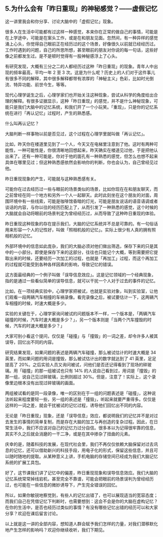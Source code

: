 ## 5.为什么会有「昨日重现」的神秘感觉？——虚假记忆
这一讲里我会和你分享、讨论大脑中的「虚假记忆」现象。


很多人在生活中可能都有过这样一种感觉，本来你在正常的做自己的事情，可能是在上学途中，可能是在案头工作，或是在和朋友见面。忽然间，有一种异样的感觉涌上心头，你觉得自己眼前正在经历过的这个场景，好像很久以前就已经经历过。工作时遇到的问题，自己的所思所想，甚至眼前的朋友对你说的每一句话，这些好像之前都发生过。是不是顿时觉得有一股神秘感浮上了心头。


有研究发现，大概有三分之二的人都经历过这种「昨日重现」的现象。青年人中出现的频率最高，平均一年 2 至 3 次。这是为什么呢？历史上的人们对于这件事儿有很多不同的解释，其中很多解释都带有浓厚的「神秘主义」色彩，比如时光倒流、特异功能、前世今生，等等。


现代心理学诞生之后，心理学家们也开始关注这种现象，尝试从科学的角度给出合理的解释。有很多证据显示，这种「昨日重现」的感觉，并不是什么神秘现象，可能只是我们大脑中的记忆系统，和我们开了一个小玩笑。「重现」，只是你的记忆系统在进行「再认记忆」过程时，产生的熟悉感。


什么叫再认记忆？


大脑判断一样事物以前是否见过，这个过程在心理学里就叫做「再认记忆」。


比如，昨天你在楼道里见到了一个人，今天又在电梯里注意到了他。这时有两种可能性，一种可能性是，你很清晰地回想起来，昨天确实在楼道见过他，于是把他认出来了。还有一种可能是，你对于他的面孔有一种熟悉的感觉，但怎么也想不起来具体在哪里见过；但这种熟悉感依然会影响你的判断，你也会认为，自己曾经见过他。


昨日重现现象的产生，可能就与这种熟悉感有关。


可能你在过去经历过一些与眼前的场景类似的场景，比如你现在在和朋友聊天，而之前曾经在同一个地方和另外一个人一起聊天。此时此刻坐在这个朋友的对面，周围环境中有一些线索，可能是咖啡馆昏暗的灯光，可能是朋友说话的语音语调或者谈话的内容，与你以往的经历匹配上了，从而引发了一种熟悉的感觉，这个时候的大脑就会自动将眼前的场景判定为曾经经历过，从而导致了这种昨日重现的体验。


昨日重现这种现象的存在提示我们，大脑的记忆系统并不总是可靠的。有一句俗话用来形容一个人的记性好，叫做「照相机般的记忆」。实际上很少有人真的拥有照相机般的记忆。


外部环境中的信息如此庞杂，我们的大脑必须对他们做出筛选，保存下来的只是其中的一小部分。即使是保存下来的这部分，往往也只能记个大概，等到需要把它提取出来的时候，还要经历一次加工的过程，也就是「再加工」过程，而这个再加工的过程就可能受到各种各样因素的影响，导致记忆的错误。


这方面最经典的一个例子叫做「误导信息效应」。这是记忆领域的一个经典现象，指的是通过一些看似简单的误导信息，就可以干扰一个人对于过去的事件的记忆。


比如，在一项经典实验中，心理学家把被试，也就是实验对象，叫到实验室，让他们观看一段两辆汽车相撞的车祸录像。看完录像之后，被试要估计一下，这两辆汽车相撞的时候，时速大概是多少。


实验的关键在于，心理学家询问被试的问题版本不一样，一个版本是，「两辆汽车碰撞的时候，汽车时速大概是多少？」，另一个版本则是「当两个汽车撞毁的时候，汽车的时速大概是多少？」


大家可别小看这个提问，仅仅是「碰撞」与「撞毁」的一词之差，却令许多人被其误导，回忆出不同的内容。


研究结果发现，如果问题的表述是两辆汽车碰撞，那么被试估计的时速大概是 34 英里，而如果问题的用词是撞毁，那么被试估计出的数字就达到了 41 英里，足足提高了 20%。之后实验人员又询问被试，问他们是否还记得看到了现场的碎玻璃。用「碰撞」的那一组被试也只有 14% 的人说自己看到过，用词是「撞毁」的那一组，说自己见过碎玻璃，比例则超过 30%。但是，注意了！实际上，这个录像里边根本没有出现过碎玻璃的画面。


两组被试看的是同一段录像，唯一的区别在于一组的问题表述是「碰撞」，这种说法听起来程度要轻一些，另一组的表述是「撞毁」，听起来就要严重得多。仅仅是这样的一词之差，就会干扰被试的记忆过程，诱导他们回忆出不同的内容。


无论是「昨日重现」现象，还是「误导信息」效应，都说明我们的记忆并不是对过去发生的事情的简单复制，而是存在大脑的加工与再创造的复杂过程。因此，在日常生活中，我们不应该对自己的记忆力过分自信。很多本以为记得很牢靠的信息，其实不久之后就会消磨的一干二净，或是在其中掺杂了扭曲的元素。


庆幸的是，随着科技的发展，在现代社会里，我们不再仅仅依赖大脑保留对过去讯息的记忆，还可以借助新兴的科技手段，用电子化的形式，保留这些信息，并且可以随时随地的提取。从某种意义上讲，手机电脑的存储空间已经成为我们大脑记忆系统的扩展工具包。


好了，这节课我们讲了记忆中的偏差，昨日重现现象和误导信息效应。我们大脑的记忆系统常常掉线宕机，甚至完全不靠谱，可能会把眼前的场景误判为曾经经历过，也可能在一些信息的微妙诱导下，产生完全错误的回忆。


所以，如果你敏锐地察觉到，有些人的记忆出错了，也可以展现适当的宽容态度；而我们自己在凭借记忆下判断时，也需要想到：这会不会是你的大脑在虚构记忆？在你的生活中，是否也经历过类似的事情？有没有哪些记忆出错的经历可以和大家分享？欢迎在课后留言讨论。


以上就是这一讲的全部内容，想知道人群会赋予我们怎样的力量，对我们潜移默化地产生怎样的影响吗？欢迎你继续收听，我们下期见。 

